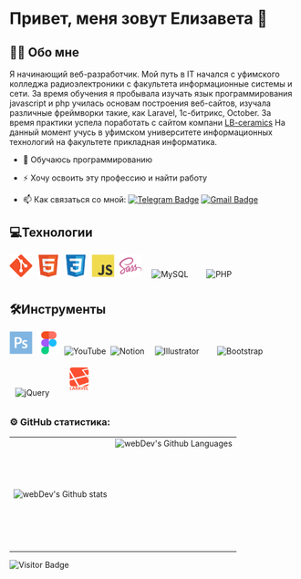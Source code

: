 # Привет, меня зовут Елизавета 👋

## :man_technologist: Обо мне

Я начинающий веб-разработчик. Мой путь в IT начался с уфимского колледжа радиоэлектроники с факультета информационные системы и сети. За время обучения я пробывала изучать язык программирования javascript и php училась основам построения веб-сайтов, изучала различные фреймворки такие, как Laravel, 1с-битрикс, October. За время практики успела поработать с сайтом компани [LB-ceramics]( https://rabota.lb-ceramics.ru/vacancies) На данный момент учусь в уфимском университете информационных технологий на факультете прикладная информатика.

- :seedling: Обучаюсь программированию

- :zap: Хочу освоить эту профессию и найти работу

- :mailbox: Как связаться со мной: [![Telegram Badge](https://img.shields.io/badge/-miss_elizabetty-blue?style=flat&logo=Telegram&logoColor=white)](https://t.me/miss_elizabetty) [![Gmail Badge](https://img.shields.io/badge/-Gmail-red?style=flat&logo=Gmail&logoColor=white)](mailto:elizabeth20031014@gmail.com)

## 💻Технологии
<div>
  <img src="https://github.com/devicons/devicon/blob/master/icons/git/git-original.svg" title="git" alt="git" width="40" height="40"/>&nbsp
  <img src="https://github.com/devicons/devicon/blob/master/icons/html5/html5-original.svg" title="html5" alt="html5" width="40" height="40"/>&nbsp
  <img src="https://github.com/devicons/devicon/blob/master/icons/css3/css3-original.svg" title="css" alt="css" width="40" height="40"/>&nbsp
  <img src="https://github.com/devicons/devicon/blob/master/icons/javascript/javascript-original.svg" title="javascript" alt="javascript" width="40" height="40"/>&nbsp
  <img src="https://github.com/devicons/devicon/blob/master/icons/sass/sass-original.svg" title="sass/scss" alt="sass/scss" width="40" height="40"/>&nbsp;
  <img style="margin: 10px" title="MySQL" src="https://profilinator.rishav.dev/skills-assets/mysql-original-wordmark.svg" alt="MySQL" height="40" /> &nbsp;
  <img style="margin: 10px" title="PHP" src="https://profilinator.rishav.dev/skills-assets/php-original.svg" alt="PHP" height="40" />
</div>

## 🛠Инструменты
<div>
  <img src="https://github.com/devicons/devicon/blob/master/icons/photoshop/photoshop-plain.svg" title="photoshop" alt="photoshop" width="40" height="40"/>&nbsp;
  <img src="https://github.com/devicons/devicon/blob/master/icons/figma/figma-original.svg" title="figma" alt="figma" width="40" height="40"/>&nbsp;
  <img src="https://upload.wikimedia.org/wikipedia/commons/9/9e/YouTube_Logo_%282013-2017%29.svg" title="YouTube" alt="YouTube" width="40" height="40"/>&nbsp;
  <img src="https://upload.wikimedia.org/wikipedia/commons/e/e9/Notion-logo.svg" title="Notion" alt="Notion" width="40" height="40"/>&nbsp;
  <img style="margin: 10px" title="Illustrator"  src="https://profilinator.rishav.dev/skills-assets/adobe_illustrator-icon.svg" alt="Illustrator" height="40" /> &nbsp;
  <img style="margin: 10px" title="Bootstrap" src="https://profilinator.rishav.dev/skills-assets/bootstrap-plain.svg" alt="Bootstrap" height="40" /> &nbsp;
<img style="margin: 10px" title="jQuery"   src="https://profilinator.rishav.dev/skills-assets/jquery.png" alt="jQuery" height="40" /> &nbsp;
  <img style="margin: 10px" title="laravel"   src="https://github.com/devicons/devicon/blob/master/icons/laravel/laravel-plain-wordmark.svg" " height="40" /> &nbsp;
</div>

### ⚙️ GitHub статистика:

<table>
  <tr>
    <td>
      <img align="left" src="http://github-readme-streak-stats.herokuapp.com?user=lizaman2003&theme=dark&background=000000" alt="webDev's Github stats" />
    </td>
    <td>
      <img height="195px" align="right" alt="webDev's Github Languages" src="https://github-readme-stats-sigma-five.vercel.app/api/top-langs/?username=lizaman2003&layout=compact&theme=vision-friendly-dark" />
    </td>
  </tr>
</table>

![Visitor Badge](https://visitor-badge.laobi.icu/badge?page_id=lizaman2003)

  

